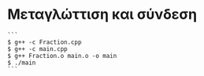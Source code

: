# Μεταγλώττιση και σύνδεση

    ```
    $ g++ -c Fraction.cpp
    $ g++ -c main.cpp
    $ g++ Fraction.o main.o -o main
    $ ./main
    ```
